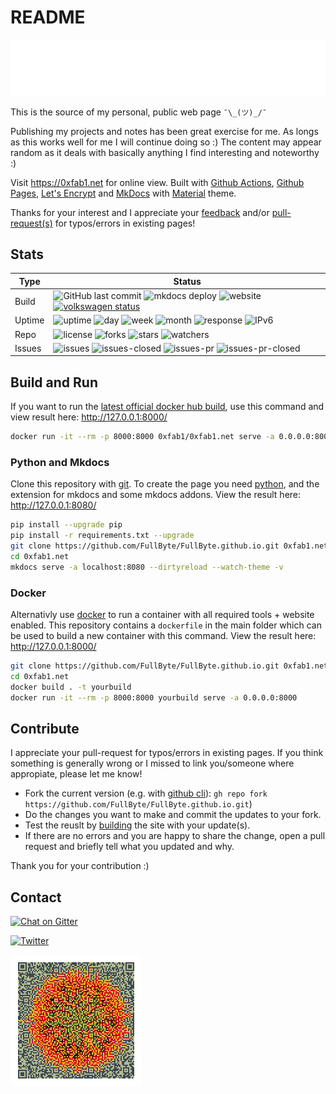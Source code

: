 # README

[![Header](header.svg)](https://0xfab1.net)

This is the source of my personal, public web page ```¯\_(ツ)_/¯```

Publishing my projects and notes has been great exercise for me. As longs as this works well for me I will continue doing so :) The content may appear random as it deals with basically anything I find interesting and noteworthy :)

Visit <https://0xfab1.net> for online view. Built with [Github Actions](https://github.com/features/actions), [Github Pages](https://pages.github.com/), [Let's Encrypt](https://letsencrypt.org/) and [MkDocs](https://github.com/mkdocs/mkdocs/) with [Material](https://github.com/squidfunk/mkdocs-material) theme.

Thanks for your interest and I appreciate your [feedback](#contact) and/or [pull-request(s)](#contribute) for typos/errors in existing pages!

## Stats

| Type   | Status                                                                                                                                                                                                                                                                                                                                                                                                                                                                                    |
|--------|-------------------------------------------------------------------------------------------------------------------------------------------------------------------------------------------------------------------------------------------------------------------------------------------------------------------------------------------------------------------------------------------------------------------------------------------------------------------------------------------|
| Build  | ![GitHub last commit](https://img.shields.io/github/last-commit/FullByte/FullByte.github.io?color=4cae4f&label=last%20update&style=plastic) ![mkdocs deploy](https://github.com/FullByte/FullByte.github.io/workflows/mkdocs%20gh-deploy/badge.svg?branch=master) ![website](https://img.shields.io/website-up-down-green-red/http/0xfab1.net.svg) [![volkswagen status](https://auchenberg.github.io/volkswagen/volkswargen_ci.svg?v=1)](https://github.com/auchenberg/volkswagen)       |
| Uptime | ![uptime](https://badgen.net/uptime-robot/status/m789173114-297aedeb6117b9a7cac6bb7e) ![day](https://badgen.net/uptime-robot/day/m789173114-297aedeb6117b9a7cac6bb7e) ![week](https://badgen.net/uptime-robot/week/m789173114-297aedeb6117b9a7cac6bb7e) ![month](https://badgen.net/uptime-robot/month/m789173114-297aedeb6117b9a7cac6bb7e) ![response](https://badgen.net/uptime-robot/response/m789173114-297aedeb6117b9a7cac6bb7e) ![IPv6](http://ipv6-test.com/button-ipv6-80x15.png) |
| Repo   | ![license](https://img.shields.io/github/license/Fullbyte/FullByte.github.io.svg) ![forks](https://img.shields.io/github/forks/Fullbyte/FullByte.github.io.svg) ![stars](https://img.shields.io/github/stars/Fullbyte/FullByte.github.io.svg) ![watchers](https://img.shields.io/github/watchers/Fullbyte/FullByte.github.io.svg)                                                                                                                                                         |
| Issues | ![issues](https://img.shields.io/github/issues/Fullbyte/FullByte.github.io.svg) ![issues-closed](https://img.shields.io/github/issues-closed/Fullbyte/FullByte.github.io.svg) ![issues-pr](https://img.shields.io/github/issues-pr/Fullbyte/FullByte.github.io.svg) ![issues-pr-closed](https://img.shields.io/github/issues-pr-closed/Fullbyte/FullByte.github.io.svg)                                                                                                                   |

## Build and Run

If you want to run the [latest official docker hub build](https://hub.docker.com/repository/docker/0xfab1/0xfab1.net), use this command and view result here: <http://127.0.0.1:8000/>

``` sh
docker run -it --rm -p 8000:8000 0xfab1/0xfab1.net serve -a 0.0.0.0:8000
```

### Python and Mkdocs

Clone this repository with [git](https://git-scm.com/downloads). To create the page you need [python](https://www.python.org/), and the extension for mkdocs and some mkdocs addons. View the result here: <http://127.0.0.1:8080/>

``` sh
pip install --upgrade pip
pip install -r requirements.txt --upgrade
git clone https://github.com/FullByte/FullByte.github.io.git 0xfab1.net
cd 0xfab1.net
mkdocs serve -a localhost:8080 --dirtyreload --watch-theme -v
```

### Docker

Alternativly use [docker](https://www.docker.com/) to run a container with all required tools + website enabled. This repository contains a `dockerfile` in the main folder which can be used to build a new container with this command. View the result here: <http://127.0.0.1:8000/>

``` sh
git clone https://github.com/FullByte/FullByte.github.io.git 0xfab1.net
cd 0xfab1.net
docker build . -t yourbuild
docker run -it --rm -p 8000:8000 yourbuild serve -a 0.0.0.0:8000
```

## Contribute

I appreciate your pull-request for typos/errors in existing pages. If you think something is generally wrong or I missed to link you/someone where appropiate, please let me know!

- Fork the current version (e.g. with [github cli](https://cli.github.com/)): ```gh repo fork https://github.com/FullByte/FullByte.github.io.git```)
- Do the changes you want to make and commit the updates to your fork.
- Test the reuslt by [building](#build-and-run) the site with your update(s).
- If there are no errors and you are happy to share the change, open a pull request and briefly tell what you updated and why.

Thank you for your contribution :)

## Contact

[![Chat on Gitter](https://badges.gitter.im/FullByte.github.io.svg)](https://gitter.im/FullByte/community/)

[![Twitter](https://img.shields.io/badge/twitter-%40zerogdoubled-%231da1f2)](https://twitter.com/zerogdoubled)

![qrcode](0xfab1-qrcode.png)
